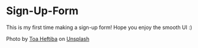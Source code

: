 # Sign-Up-Form

This is my first time making a sign-up form! Hope you enjoy the smooth UI :)

Photo by <a href="https://unsplash.com/@heftiba?utm_source=unsplash&utm_medium=referral&utm_content=creditCopyText">Toa Heftiba</a> on <a href="https://unsplash.com/s/photos/campfire?utm_source=unsplash&utm_medium=referral&utm_content=creditCopyText">Unsplash</a>
  
